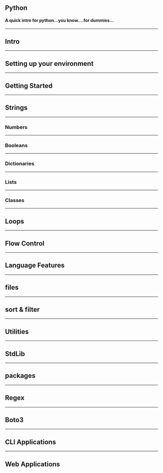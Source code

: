 ## Python
#### A quick intro for python...you know....for dummies...
---
## Intro
---
## Setting up your environment
___
## Getting Started
---
## Strings
---
### Numbers
---
### Booleans
---
### Dictionaries
---
### Lists
---
### Classes
---
## Loops
---
## Flow Control
---
## Language Features
---
## files
---
## sort & filter
---
## Utilities
---
## StdLib
---
## packages
---
## Regex
---
## Boto3
---
## CLI Applications
---
## Web Applications

